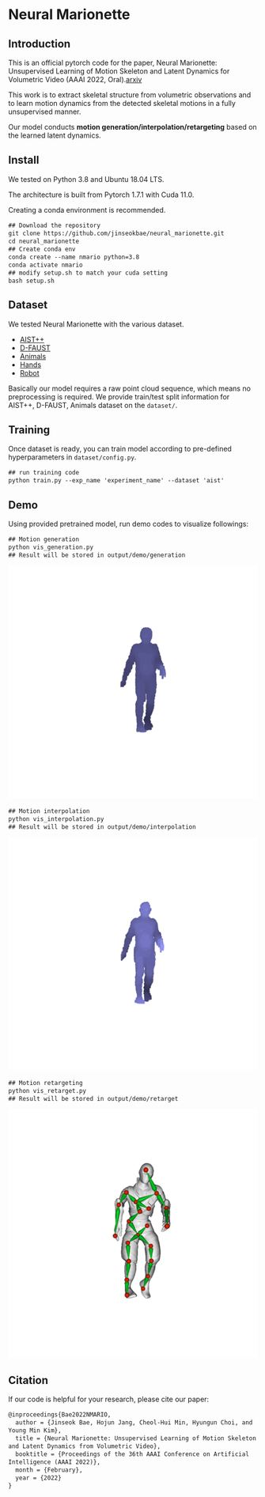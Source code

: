 # Neural Marionette

## Introduction
This is an official pytorch code for the paper, Neural Marionette: Unsupervised Learning of Motion Skeleton and Latent Dynamics for Volumetric Video (AAAI 2022, Oral).[arxiv](https://arxiv.org/abs/2202.08418)

This work is to extract skeletal structure from volumetric observations and to learn motion dynamics from the detected skeletal motions in a fully unsupervised manner.

Our model conducts <strong>motion generation/interpolation/retargeting</strong> based on the learned latent dynamics.

## Install
We tested on Python 3.8 and Ubuntu 18.04 LTS.

The architecture is built from Pytorch 1.7.1 with Cuda 11.0.

Creating a conda environment is recommended.

```shell
## Download the repository
git clone https://github.com/jinseokbae/neural_marionette.git
cd neural_marionette
## Create conda env
conda create --name nmario python=3.8
conda activate nmario
## modify setup.sh to match your cuda setting
bash setup.sh
```

## Dataset
We tested Neural Marionette with the various dataset.
- [AIST++](https://github.com/google/aistplusplus_api)
- [D-FAUST](https://dfaust.is.tue.mpg.de/)
- [Animals](https://github.com/rabbityl/DeformingThings4D)
- [Hands](https://lmb.informatik.uni-freiburg.de/resources/datasets/HanCo.en.html)
- [Robot](https://github.com/CoppeliaRobotics/CoppeliaSimLib)

Basically our model requires a raw point cloud sequence, which means no preprocessing is required.
We provide train/test split information for AIST++, D-FAUST, Animals dataset on the ```dataset/```.

## Training
Once dataset is ready, you can train model according to pre-defined hyperparameters in ```dataset/config.py```.

```shell
## run training code
python train.py --exp_name 'experiment_name' --dataset 'aist'
```

## Demo
Using provided pretrained model, run demo codes to visualize followings:
```shell
## Motion generation
python vis_generation.py
## Result will be stored in output/demo/generation
```
![Gen Video](gifs/generation_demo.gif)

```shell
## Motion interpolation
python vis_interpolation.py
## Result will be stored in output/demo/interpolation
```
![Interp Video](gifs/interpolation_demo.gif)

```shell
## Motion retargeting
python vis_retarget.py
## Result will be stored in output/demo/retarget
```
![Retarget Video](gifs/retarget_demo.gif)

## Citation

If our code is helpful for your research, please cite our paper:

```
@inproceedings{Bae2022NMARIO,
  author = {Jinseok Bae, Hojun Jang, Cheol-Hui Min, Hyungun Choi, and Young Min Kim},
  title = {Neural Marionette: Unsupervised Learning of Motion Skeleton and Latent Dynamics from Volumetric Video},
  booktitle = {Proceedings of the 36th AAAI Conference on Artificial Intelligence (AAAI 2022)},
  month = {February},
  year = {2022}
}
```
